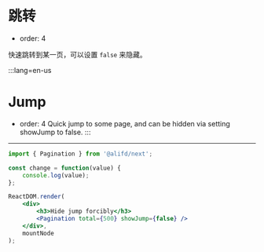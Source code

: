 # 跳转

-   order: 4

快速跳转到某一页，可以设置 `false` 来隐藏。

:::lang=en-us
# Jump
-   order: 4
Quick jump to some page, and can be hidden via setting showJump to false.
:::

---

````jsx
import { Pagination } from '@alifd/next';

const change = function(value) {
    console.log(value);
};

ReactDOM.render(
    <div>
        <h3>Hide jump forcibly</h3>
        <Pagination total={500} showJump={false} />
    </div>,
    mountNode
);
````
